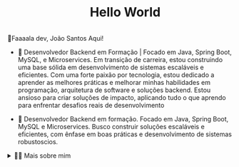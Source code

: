 <!--título-->
<div id="user-content-toc">
  <ul align="center">
    <summary><h1 style="display: inline-block">Hello World</h1></summary>
</div>

<!-- Presentation -->
<p>
   👋Faaaala dev, João Santos Aqui!

  - 🌱 Desenvolvedor Backend em Formação | Focado em Java, Spring Boot, MySQL, e Microservices. Em transição de carreira, estou construindo uma base sólida em desenvolvimento de sistemas escaláveis e eficientes. Com uma forte paixão por tecnologia, estou dedicado a aprender as melhores práticas e melhorar minhas habilidades em programação, arquitetura de software e soluções backend. Estou ansioso para criar soluções de impacto, aplicando tudo o que aprendo para enfrentar desafios reais de desenvolvimento

  - 🔭 Desenvolvedor Backend em formação. Focado em Java, Spring Boot, MySQL e Microservices. Busco construir soluções escaláveis e eficientes, com ênfase em boas práticas e desenvolvimento de sistemas robustoscios.
</p>

<!-- Dropdown -->
<details>
  <summary>👨‍💻 Mais sobre mim</summary>

  - 💬 Minha trajetória está mudando para o desenvolvimento Backend. Embora tenha iniciado minha jornada em Ciência de Dados, agora estou concentrado em aprender Java, Spring Boot e MySQL. Estou focado em adquirir conhecimento profundo em desenvolvimento de sistemas, buscando criar soluções que sejam não apenas funcionais, mas escaláveis e de alta performance. A transição tem sido enriquecedora, e estou motivado para me aprofundar ainda mais nesse universo.

  - ⚡ Gosto de ler, assistir filmes e praticar esportes. Acredito que nossos hobbies nos ajudam a desenvolver habilidades importantes, como criatividade e resolução de problemas, que são essenciais tanto na vida pessoal quanto profissional. \o/

<!-- Links -->

[![LinkedIn](https://img.shields.io/badge/LinkedIn-0077B5?style=for-the-badge&logo=linkedin&logoColor=white)](https://www.linkedin.com/in/joãoferreira10/)
[![Gmail](https://img.shields.io/badge/Gmail-D14836?style=for-the-badge&logo=gmail&logoColor=white)](https://fjoao1020@gmail.com/)

<!-- GithubStats -->
<table style="border-collapse: collapse; width: 100%;">
  <tr>
    <td valign="top" style="border: none;">
      <img src="https://github-readme-stats.vercel.app/api?username=jhoao-santos&show_icons=true&theme=highcontrast&include_all_commits=true" alt="GitHub Stats">
    </td>
    <td valign="top" style="border: none;">
      <img src="https://github-readme-stats.vercel.app/api/top-langs/?username=jhoao-santos&show_icons=true&theme=highcontrast" alt="Top Langs">
    </td>
  </tr>
</table>

<!-- GIF -->
<p align="left">
  <img align="center" src="https://github.com/VariableBee/VariableBee/assets/77739311/4e9f41af-6b57-49a7-b15a-74322e96b4d7" alt="Imagem">
</p>

<p align="left"> <a href="https://www.java.com" target="_blank" rel="noreferrer"> <img src="https://raw.githubusercontent.com/devicons/devicon/master/icons/java/java-original-wordmark.svg" alt="java" width="40" height="40"/> </a> <a href="https://spring.io/projects/spring-boot" target="_blank" rel="noreferrer"> <img src="https://raw.githubusercontent.com/devicons/devicon/master/icons/spring/spring-original.svg" alt="spring" width="40" height="40"/> </a> <a href="https://www.mysql.com/" target="_blank" rel="noreferrer"> <img src="https://raw.githubusercontent.com/devicons/devicon/master/icons/mysql/mysql-original-wordmark.svg" alt="mysql" width="40" height="40"/> </a> <a href="https://www.docker.com/" target="_blank" rel="noreferrer"> <img src="https://raw.githubusercontent.com/devicons/devicon/master/icons/docker/docker-original-wordmark.svg" alt="docker" width="40" height="40"/> </a> </p>

    

  <!-- Skills: Tools & Frameworks -->
<div style="flex-basis: 48%;">
  <h3>Tools & Frameworks</h3>
  <img align="center" alt="IntelliJ IDEA" height="30" width="40" src="https://cdn.jsdelivr.net/gh/devicons/devicon/icons/intellij/intellij-original.svg">
  <img align="center" alt="VScode" height="30" width="40" src="https://cdn.jsdelivr.net/gh/devicons/devicon/icons/vscode/vscode-original.svg">
  <img align="center" alt="Eclipse" height="30" width="40" src="https://cdn.jsdelivr.net/gh/devicons/devicon/icons/eclipse/eclipse-original.svg">
</div>


![Snake animation](https://github.com/jhoao-santos/jhoao-santos/blob/output/github-contribution-grid-snake.svg)


